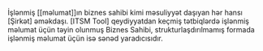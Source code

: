 İşlənmiş [[məlumat]]ın biznes sahibi kimi məsuliyyət daşıyan hər hansı [Şirkət] əməkdaşı. [ITSM Tool] qeydiyyatdan keçmiş tətbiqlərdə işlənmiş məlumat üçün təyin olunmuş Biznes Sahibi, strukturlaşdırılmamış formada işlənmiş məlumat üçün isə sənəd yaradıcısıdır.